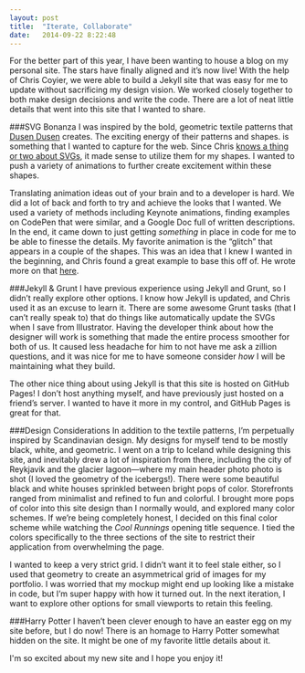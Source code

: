 ```yaml
---
layout: post
title:  "Iterate, Collaborate"
date:   2014-09-22 8:22:48
---
```


For the better part of this year, I have been wanting to house a blog on my personal site. The stars have finally aligned and it’s now live! With the help of Chris Coyier, we were able to build a Jekyll site that was easy for me to update without sacrificing my design vision. We worked closely together to both make design decisions and write the code. There are a lot of neat little details that went into this site that I wanted to share.

###SVG Bonanza
I was inspired by the bold, geometric textile patterns that [Dusen Dusen](http://www.dusendusen.com/) creates. The exciting energy of their patterns and shapes. is something that I wanted to capture for the web. Since Chris [knows a thing or two about SVGs](http://css-tricks.com/mega-list-svg-information/), it made sense to utilize them for my shapes. I wanted to push a variety of animations to further create excitement within these shapes.

<!--more-->

Translating animation ideas out of your brain and to a developer is hard. We did a lot of back and forth to try and achieve the looks that I wanted. We used a variety of methods including Keynote animations, finding examples on CodePen that were similar, and a Google Doc full of written descriptions. In the end, it came down to just getting _something_ in place in code for me to be able to finesse the details. My favorite animation is the “glitch” that appears in a couple of the shapes. This was an idea that I knew I wanted in the beginning, and Chris found a great example to base this off of. He wrote more on that [here](http://css-tricks.com/glitch-effect-text-images-svg/).

###Jekyll & Grunt
I have previous experience using Jekyll and Grunt, so I didn’t really explore other options. I know how Jekyll is updated, and Chris used it as an excuse to learn it. There are some awesome Grunt tasks (that I can’t really speak to) that do things like automatically update the SVGs when I save from Illustrator. Having the developer think about how the designer will work is something that made the entire process smoother for both of us. It caused less headache for him to not have me ask a zillion questions, and it was nice for me to have someone consider _how_ I will be maintaining what they build.

The other nice thing about using Jekyll is that this site is hosted on GitHub Pages! I don’t host anything myself, and have previously just hosted on a friend’s server. I wanted to have it more in my control, and GitHub Pages is great for that.

###Design Considerations
In addition to the textile patterns, I’m perpetually inspired by Scandinavian design. My designs for myself tend to be mostly black, white, and geometric. I went on a trip to Iceland while designing this site, and inevitably drew a lot of inspiration from there, including the city of Reykjavik and the glacier lagoon—where my main header photo photo is shot (I loved the geometry of the icebergs!). There were some beautiful black and white houses sprinkled between bright pops of color. Storefronts ranged from minimalist and refined to fun and colorful. I brought more pops of color into this site design than I normally would, and explored many color schemes. If we’re being completely honest, I decided on this final color scheme while watching the _Cool Runnings_ opening title sequence. I tied the colors specifically to the three sections of the site to restrict their application from overwhelming the page.

I wanted to keep a very strict grid. I didn’t want it to feel stale either, so I used that geometry to create an asymmetrical grid of images for my portfolio. I was worried that my mockup might end up looking like a mistake in code, but I’m super happy with how it turned out. In the next iteration, I want to explore other options for small viewports to retain this feeling.

###Harry Potter
I haven’t been clever enough to have an easter egg on my site before, but I do now! There is an homage to Harry Potter somewhat hidden on the site. It might be one of my favorite little details about it.

I'm so excited about my new site and I hope you enjoy it!